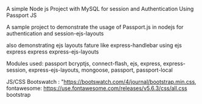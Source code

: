 A simple Node js Project with MySQL for session and Authentication  Using Passport JS


A sample project to demonstrate the usage of Passport.js in nodejs for authentication and session-ejs-layouts

also demonstrating ejs layouts fature like express-handlebar
using ejs express express express-ejs-layouts

Modules used:
passport
bcryptjs,
connect-flash,
ejs,
express,
express-session,
express-ejs-layouts,
mongoose,
passport,
passport-local


JS/CSS
Bootswatch : "https://bootswatch.com/4/journal/bootstrap.min.css,
fontawesome: https://use.fontawesome.com/releases/v5.6.3/css/all.css
bootstrap 

